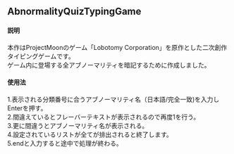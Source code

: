 <article class="markdown-body">
<h1>AbnormalityQuizTypingGame</h1>
<h4>説明</h4>
本作はProjectMoonのゲーム「Lobotomy Corporation」を原作とした二次創作タイピングゲームです。<br/>
ゲーム内に登場する全アブノーマリティを暗記するために作成しました。<br/>

<h4>使用法</h4>
1.表示される分類番号に合うアブノーマリティ名（日本語/完全一致)を入力しEnterを押す。<br/>
2.間違えているとフレーバーテキストが表示されるので再度1を行う。<br/>
3.更に間違うとアブノーマリティ名が表示される。<br/>
4.設定されているリストが全てが排出されると終了します。<br/>
5.endと入力すると途中で処理が終わる。<br/>
</article>



